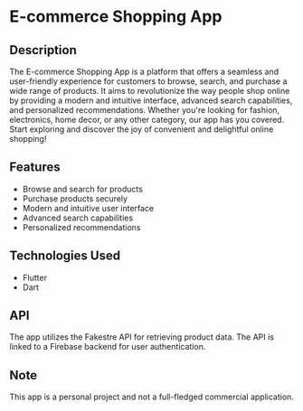 # E-commerce Shopping App

## Description
The E-commerce Shopping App is a platform that offers a seamless and user-friendly experience for customers to browse, search, and purchase a wide range of products. It aims to revolutionize the way people shop online by providing a modern and intuitive interface, advanced search capabilities, and personalized recommendations. Whether you're looking for fashion, electronics, home decor, or any other category, our app has you covered. Start exploring and discover the joy of convenient and delightful online shopping!

## Features
- Browse and search for products
- Purchase products securely
- Modern and intuitive user interface
- Advanced search capabilities
- Personalized recommendations

## Technologies Used
- Flutter
- Dart

## API
The app utilizes the Fakestre API for retrieving product data. The API is linked to a Firebase backend for user authentication.

## Note
This app is a personal project and not a full-fledged commercial application.
